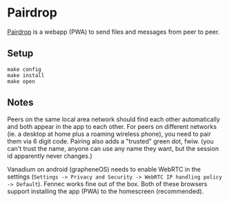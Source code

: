 # Pairdrop

[Pairdrop](https://github.com/schlagmichdoch/PairDrop) is a webapp
(PWA) to send files and messages from peer to peer.

## Setup

```
make config
make install
make open
```

## Notes

Peers on the same local area network should find each other
automatically and both appear in the app to each other. For peers on
different networks (ie. a desktop at home plus a roaming wireless
phone), you need to pair them via 6 digit code. Pairing also adds a
"trusted" green dot, fwiw. (you can't trust the name, anyone can use
any name they want, but the session id apparently never changes.)

Vanadium on android (grapheneOS) needs to enable WebRTC in the
settings (`Settings -> Privacy and Security -> WebRTC IP handling
policy -> Default`). Fennec works fine out of the box. Both of these
browsers support installing the app (PWA) to the homescreen
(recommended).
